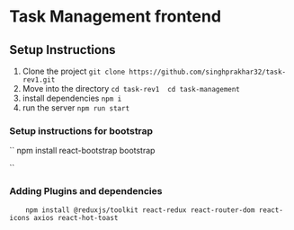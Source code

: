 # Task Management frontend

## Setup Instructions
1. Clone the project
``
    git clone https://github.com/singhprakhar32/task-rev1.git
``
2. Move into the directory
``
    cd task-rev1 
    cd task-management
``
3. install dependencies
``
    npm i
``
4. run the server
``
    npm run start
``
### Setup instructions for bootstrap
``
    npm install react-bootstrap bootstrap

``
### Adding Plugins and dependencies
```
    npm install @reduxjs/toolkit react-redux react-router-dom react-icons axios react-hot-toast
    
```